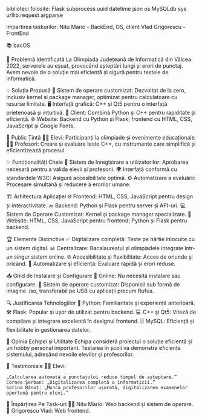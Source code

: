 biblioteci folosite:
Flask
subprocess
uuid
datetime
json
os
MySQLdb
sys
urllib.request
argparse


impartirea taskurilor:
Nitu Mario - BackEnd, OS, client
Vlad Grigorescu - FrontEnd









📚 bacOS

🚩 Problemă Identificată
La Olimpiada Județeană de Informatică din Vâlcea 2022, serverele au eșuat, provocând așteptări lungi și erori de punctaj. Avem nevoie de o soluție mai eficientă și sigură pentru testele de informatică.

💡 Soluția Propusă
🔧 Sistem de operare customizat: Dezvoltat de la zero, inclusiv kernel și package manager, optimizat pentru calculatoare cu resurse limitate.
🖥️ Interfață grafică: C++ și Qt5 pentru o interfață prietenoasă și intuitivă.
📱 Client: Combină Python și C++ pentru rapiditate și eficiență.
🌐 Website: Backend cu Python și Flask; frontend cu HTML, CSS, JavaScript și Google Fonts.

🎯 Public Țintă
👨‍🎓 Elevi: Participanți la olimpiade și evenimente educaționale.
👩‍🏫 Profesori: Creare și evaluare teste C++, cu instrumente care simplifică și eficientizează procesul.

✨ Funcționalități Cheie
📝 Sistem de înregistrare a utilizatorilor: Aprobarea necesară pentru a valida elevii și profesorii.
🌍 Interfață conformă cu standardele W3C: Asigură accesibilitate optimă.
⚙️ Automatizare a evaluării: Procesare simultană și reducere a erorilor umane.

🏗️ Arhitectura Aplicației
🌐 Frontend: HTML, CSS, JavaScript pentru design și interactivitate.
🔙 Backend: Python și Flask pentru server și API-uri.
💻 Sistem de Operare Customizat: Kernel și package manager specializate.
📄 Website: HTML, CSS, JavaScript pentru frontend; Python și Flask pentru backend.

🏆 Elemente Distinctive
✅ Digitalizare completă: Teste pe hârtie înlocuite cu un sistem digital.
📊 Centralizare: Bacalaureatul și olimpiadele integrate într-un singur sistem online.
🌐 Accesibilitate și flexibilitate: Acces de oriunde și oricând.
🚀 Automatizare și eficiență: Evaluare rapidă și erori reduse.

📥 Ghid de Instalare și Configurare
🔗 Online: Nu necesită instalare sau configurare.
💾 Sistem de operare customizat: Disponibil sub formă de imagine .iso, transferabil pe USB cu aplicații precum Rufus.

🔍 Justificarea Tehnologiilor
🐍 Python: Familiaritate și experiență anterioară.
🛠️ Flask: Popular și ușor de utilizat pentru backend.
💻 C++ și Qt5: Viteză de compilare și integrare excelentă în designul frontend.
🗄️ MySQL: Eficiență și flexibilitate în gestionarea datelor.

👥 Opinia Echipei și Utilitate
Echipa consideră proiectul o soluție eficientă și un hobby personal important. Testarea în școli va demonstra eficiența sistemului, adresând nevoile elevilor și profesorilor.

💬 Testimoniale
👨‍🎓 Elevi:

    „Calcularea automată a punctajului reduce timpul de așteptare.”
    Cornea Șerban: „Digitalizarea completă a informaticii.”
    Sorina Bănuț: „Munca profesorilor ușurată, digitalizarea examenelor oportună pentru elevi.”

🔄 Împărțirea Pe Task-uri
👨‍💻 Nitu Mario: Web backend și sistem de operare.
🎨 Grigorescu Vlad: Web frontend.
